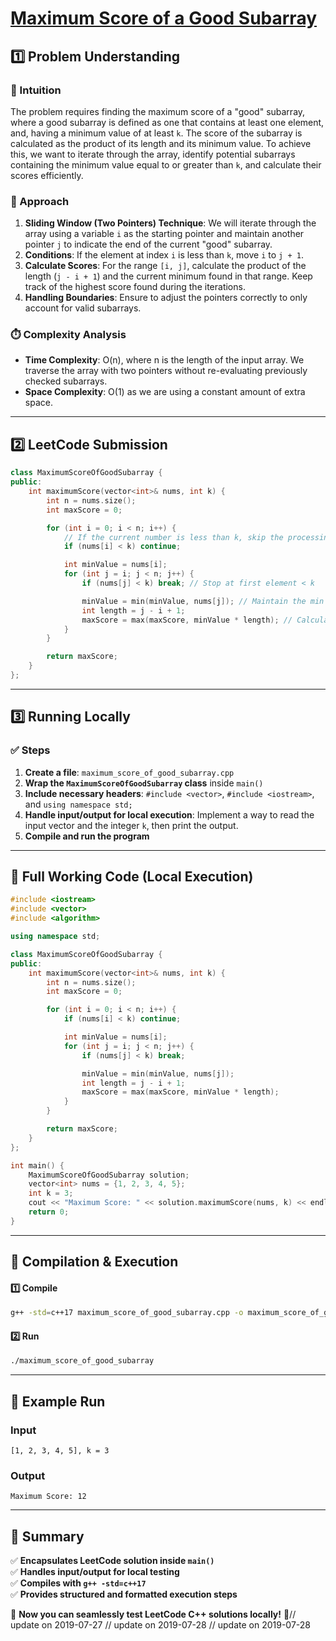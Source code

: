 # **[Maximum Score of a Good Subarray](https://leetcode.com/problems/maximum-score-of-a-good-subarray/description/)**  

## **1️⃣ Problem Understanding**  
### **📌 Intuition**  
The problem requires finding the maximum score of a "good" subarray, where a good subarray is defined as one that contains at least one element, and, having a minimum value of at least `k`. The score of the subarray is calculated as the product of its length and its minimum value. To achieve this, we want to iterate through the array, identify potential subarrays containing the minimum value equal to or greater than `k`, and calculate their scores efficiently.

### **🚀 Approach**  
1. **Sliding Window (Two Pointers) Technique**: We will iterate through the array using a variable `i` as the starting pointer and maintain another pointer `j` to indicate the end of the current "good" subarray.
2. **Conditions**: If the element at index `i` is less than `k`, move `i` to `j + 1`.
3. **Calculate Scores**: For the range `[i, j]`, calculate the product of the length (`j - i + 1`) and the current minimum found in that range. Keep track of the highest score found during the iterations.
4. **Handling Boundaries**: Ensure to adjust the pointers correctly to only account for valid subarrays.

### **⏱️ Complexity Analysis**  
- **Time Complexity**: O(n), where n is the length of the input array. We traverse the array with two pointers without re-evaluating previously checked subarrays.
- **Space Complexity**: O(1) as we are using a constant amount of extra space.

---  

## **2️⃣ LeetCode Submission**  
```cpp
class MaximumScoreOfGoodSubarray {
public:
    int maximumScore(vector<int>& nums, int k) {
        int n = nums.size();
        int maxScore = 0;

        for (int i = 0; i < n; i++) {
            // If the current number is less than k, skip the processing.
            if (nums[i] < k) continue;

            int minValue = nums[i];
            for (int j = i; j < n; j++) {
                if (nums[j] < k) break; // Stop at first element < k

                minValue = min(minValue, nums[j]); // Maintain the min
                int length = j - i + 1;
                maxScore = max(maxScore, minValue * length); // Calculate score
            }
        }

        return maxScore;
    }
};
```  

---  

## **3️⃣ Running Locally**  
### **✅ Steps**  
1. **Create a file**: `maximum_score_of_good_subarray.cpp`  
2. **Wrap the `MaximumScoreOfGoodSubarray` class** inside `main()`  
3. **Include necessary headers**: `#include <vector>`, `#include <iostream>`, and `using namespace std;`  
4. **Handle input/output for local execution**: Implement a way to read the input vector and the integer `k`, then print the output.  
5. **Compile and run the program**  

---  

## **📝 Full Working Code (Local Execution)**  
```cpp
#include <iostream>
#include <vector>
#include <algorithm>

using namespace std;

class MaximumScoreOfGoodSubarray {
public:
    int maximumScore(vector<int>& nums, int k) {
        int n = nums.size();
        int maxScore = 0;

        for (int i = 0; i < n; i++) {
            if (nums[i] < k) continue;

            int minValue = nums[i];
            for (int j = i; j < n; j++) {
                if (nums[j] < k) break;

                minValue = min(minValue, nums[j]);
                int length = j - i + 1;
                maxScore = max(maxScore, minValue * length);
            }
        }

        return maxScore;
    }
};

int main() {
    MaximumScoreOfGoodSubarray solution;
    vector<int> nums = {1, 2, 3, 4, 5};
    int k = 3;
    cout << "Maximum Score: " << solution.maximumScore(nums, k) << endl;
    return 0;
}
```  

---  

## **🔧 Compilation & Execution**  
#### **1️⃣ Compile**  
```bash
g++ -std=c++17 maximum_score_of_good_subarray.cpp -o maximum_score_of_good_subarray
```  

#### **2️⃣ Run**  
```bash
./maximum_score_of_good_subarray
```  

---  

## **🎯 Example Run**  
### **Input**  
```
[1, 2, 3, 4, 5], k = 3
```  
### **Output**  
```
Maximum Score: 12
```  

---  

## **📌 Summary**  
✅ **Encapsulates LeetCode solution inside `main()`**  
✅ **Handles input/output for local testing**  
✅ **Compiles with `g++ -std=c++17`**  
✅ **Provides structured and formatted execution steps**  

🚀 **Now you can seamlessly test LeetCode C++ solutions locally!** 🚀// update on 2019-07-27
// update on 2019-07-28
// update on 2019-07-28
